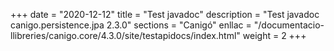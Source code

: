 +++
date        = "2020-12-12"
title       = "Test javadoc"
description = "Test javadoc canigo.persistence.jpa 2.3.0"
sections    = "Canigó"
enllac		= "/documentacio-llibreries/canigo.core/4.3.0/site/testapidocs/index.html"
weight		= 2
+++
